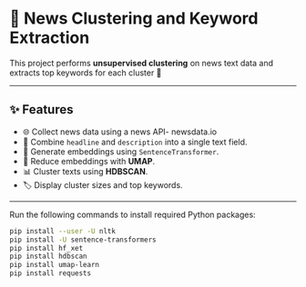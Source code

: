 # 📝 News Clustering and Keyword Extraction 

This project performs **unsupervised clustering** on news text data and extracts top keywords for each cluster 🚀

---

## ✨ Features
- 🌐 Collect news data using a news API- newsdata.io
- 📰 Combine `headline` and `description` into a single text field.
- 🤖 Generate embeddings using `SentenceTransformer`.
- 🔽 Reduce embeddings with **UMAP**.
- 📊 Cluster texts using **HDBSCAN**.
- 🏷️ Display cluster sizes and top keywords.


---

Run the following commands to install required Python packages:

```bash
pip install --user -U nltk
pip install -U sentence-transformers
pip install hf_xet
pip install hdbscan
pip install umap-learn
pip install requests
